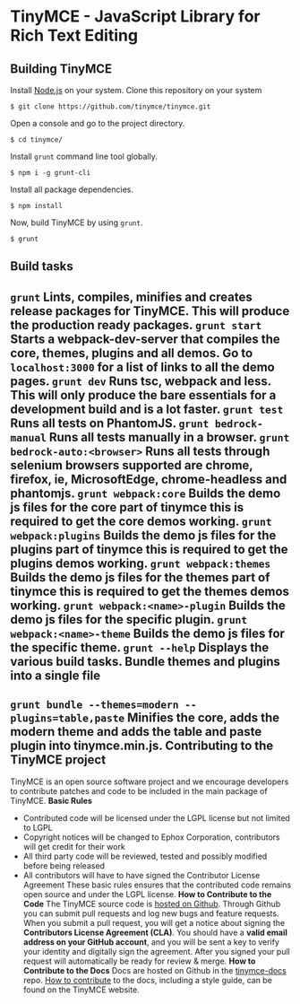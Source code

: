 TinyMCE - JavaScript Library for Rich Text Editing
===================================================
Building TinyMCE
-----------------
Install [Node.js](https://nodejs.org/en/) on your system.
Clone this repository on your system
```
$ git clone https://github.com/tinymce/tinymce.git
```
Open a console and go to the project directory.
```
$ cd tinymce/
```
Install `grunt` command line tool globally.
```
$ npm i -g grunt-cli
```
Install all package dependencies.
```
$ npm install
```
Now, build TinyMCE by using `grunt`.
```
$ grunt
```
Build tasks
------------
`grunt`
Lints, compiles, minifies and creates release packages for TinyMCE. This will produce the production ready packages.
`grunt start`
Starts a webpack-dev-server that compiles the core, themes, plugins and all demos. Go to `localhost:3000` for a list of links to all the demo pages.
`grunt dev`
Runs tsc, webpack and less. This will only produce the bare essentials for a development build and is a lot faster.
`grunt test`
Runs all tests on PhantomJS.
`grunt bedrock-manual`
Runs all tests manually in a browser.
`grunt bedrock-auto:<browser>`
Runs all tests through selenium browsers supported are chrome, firefox, ie, MicrosoftEdge, chrome-headless and phantomjs.
`grunt webpack:core`
Builds the demo js files for the core part of tinymce this is required to get the core demos working.
`grunt webpack:plugins`
Builds the demo js files for the plugins part of tinymce this is required to get the plugins demos working.
`grunt webpack:themes`
Builds the demo js files for the themes part of tinymce this is required to get the themes demos working.
`grunt webpack:<name>-plugin`
Builds the demo js files for the specific plugin.
`grunt webpack:<name>-theme`
Builds the demo js files for the specific theme.
`grunt --help`
Displays the various build tasks.
Bundle themes and plugins into a single file
---------------------------------------------
`grunt bundle --themes=modern --plugins=table,paste`
Minifies the core, adds the modern theme and adds the table and paste plugin into tinymce.min.js.
Contributing to the TinyMCE project
------------------------------------
TinyMCE is an open source software project and we encourage developers to contribute patches and code to be included in the main package of TinyMCE.
__Basic Rules__
* Contributed code will be licensed under the LGPL license but not limited to LGPL
* Copyright notices will be changed to Ephox Corporation, contributors will get credit for their work
* All third party code will be reviewed, tested and possibly modified before being released
* All contributors will have to have signed the Contributor License Agreement
These basic rules ensures that the contributed code remains open source and under the LGPL license.
__How to Contribute to the Code__
The TinyMCE source code is [hosted on Github](https://github.com/tinymce/tinymce). Through Github you can submit pull requests and log new bugs and feature requests.
When you submit a pull request, you will get a notice about signing the __Contributors License Agreement (CLA)__.
You should have a __valid email address on your GitHub account__, and you will be sent a key to verify your identity and digitally sign the agreement.
After you signed your pull request will automatically be ready for review & merge.
__How to Contribute to the Docs__
Docs are hosted on Github in the [tinymce-docs](https://github.com/tinymce/tinymce-docs) repo.
[How to contribute](https://www.tinymce.com/docs/advanced/contributing-docs/) to the docs, including a style guide, can be found on the TinyMCE website.
